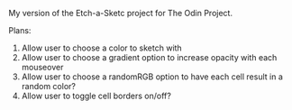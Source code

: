 My version of the Etch-a-Sketc project for The Odin Project.

Plans:

1. Allow user to choose a color to sketch with
2. Allow user to choose a gradient option to increase opacity with each mouseover
3. Allow user to choose a randomRGB option to have each cell result in a random color?
4. Allow user to toggle cell borders on/off?
